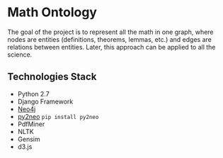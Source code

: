 # Math Ontology

The goal of the project is to represent all the math in one graph, where nodes are entities (definitions, theorems, lemmas, etc.) and edges are relations between entities. Later, this approach can be applied to all the science.

## Technologies Stack

* Python 2.7 
* Django Framework
* [Neo4j](http://neo4j.com/)
* [py2neo](http://py2neo.org/2.0/) `pip install py2neo`
* PdfMiner
* NLTK
* Gensim
* d3.js
